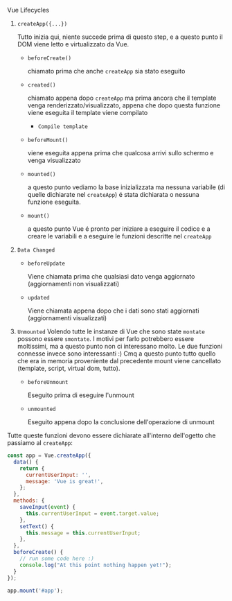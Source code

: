 Vue Lifecycles

1. `createApp({...})`

   Tutto inizia qui, niente succede prima di questo step, e a questo punto il DOM viene letto e virtualizzato da Vue.

   - `beforeCreate()`

     chiamato prima che anche `createApp` sia stato eseguito
   - `created()`

     chiamato appena dopo `createApp` ma prima ancora che il template venga renderizzato/visualizzato, appena che dopo
     questa funzione viene eseguita il template viene compilato
     - `Compile template`

   - `beforeMount()`

     viene eseguita appena prima che qualcosa arrivi sullo schermo e venga visualizzato
   - `mounted()`

     a questo punto vediamo la base inizializzata ma nessuna variabile (di quelle dichiarate nel `createApp`) é stata
     dichiarata o nessuna funzione eseguita.

   - `mount()`

     a questo punto Vue é pronto per iniziare a eseguire il codice e a creare le variabili e a eseguire le funzioni
     descritte nel `createApp`

1. `Data Changed`

   - `beforeUpdate`

        Viene chiamata prima che qualsiasi dato venga aggiornato (aggiornamenti non visualizzati)
   - `updated`

        Viene chiamata appena dopo che i dati sono stati aggiornati (aggiornamenti visualizzati)
1. `Unmounted`
    Volendo tutte le instanze di Vue che sono state `montate` possono essere `smontate`. I motivi per farlo potrebbero 
essere moltissimi, ma a questo punto non ci interessano molto. Le due funzioni connesse invece sono interessanti :)
Cmq a questo punto tutto quello che era in memoria proveniente dal precedente mount viene cancellato (template, script,
virtual dom, tutto).
   - `beforeUnmount`

        Eseguito prima di eseguire l'unmount
   - `unmounted`

        Eseguito appena dopo la conclusione dell'operazione di unmount


Tutte queste funzioni devono essere dichiarate all'interno dell'ogetto che passiamo al `createApp`:

```javascript
const app = Vue.createApp({
  data() {
    return {
      currentUserInput: '',
      message: 'Vue is great!',
    };
  },
  methods: {
    saveInput(event) {
      this.currentUserInput = event.target.value;
    },
    setText() {
      this.message = this.currentUserInput;
    },
  },
  beforeCreate() {
    // run some code here :)
    console.log("At this point nothing happen yet!");      
  }
});

app.mount('#app');

```

  
    